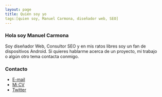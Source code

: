 ```yaml
---
layout: page
title: Quién soy yo
tags:[quien soy, Manuel Carmona, diseñador web, SEO]
---
```

### Hola soy Manuel Carmona 
Soy diseñador Web, Consultor SEO y en mis ratos libres soy un fan de dispositivos Android. 
Si quieres hablarme acerca de un proyecto, mi trabajo o algún otro tema contacta conmigo.

### Contacto
* [E-mail](mailto:ejemplo@ejemplo.com)
* [Mi CV](https://drive.google.com/file/d/pruebaxxxxxxxxxxx/view?usp=sharing)
* [Twitter](https://twitter.com/intent/tweet?text=%40AQUÍELNOMBRE)


